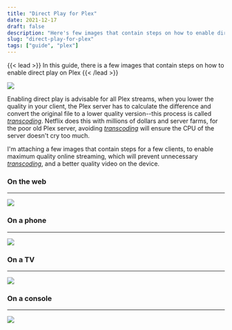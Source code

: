 ```yaml
---
title: "Direct Play for Plex"
date: 2021-12-17
draft: false
description: "Here's few images that contain steps on how to enable direct play on Plex."
slug: "direct-play-for-plex"
tags: ["guide", "plex"]
---
```


{{< lead >}}
In this guide, there is a few images that contain steps on how to enable direct play on Plex
{{< /lead >}}

![](/images/d93fabbc-8167-4ca2-9444-9f553a980ade.png)

Enabling direct play is advisable for all Plex streams, when you lower the quality in your client, the Plex server has to calculate the difference and convert the original file to a lower quality version--this process is called [_transcoding_](https://en.wikipedia.org/wiki/Transcoding). Netflix does this with millions of dollars and server farms, for the poor old Plex server, avoiding [_transcoding_](https://en.wikipedia.org/wiki/Transcoding) will ensure the CPU of the server doesn't cry too much.

I'm attaching a few images that contain steps for a few clients, to enable maximum quality online streaming, which will prevent unnecessary [_transcoding_](https://en.wikipedia.org/wiki/Transcoding), and a better quality video on the device.

### On the web

---

[![](/images/1d8478ec-568d-4eb3-ae39-77793b6003d2.jpg)](https://0x40.me/images/1d8478ec-568d-4eb3-ae39-77793b6003d2.jpg)

### On a phone

---

[![](/images/9a8ac71d-a8b1-4d65-941c-2a82c7f22edf.jpg)](https://0x40.me/images/9a8ac71d-a8b1-4d65-941c-2a82c7f22edf.jpg)

### On a TV

---

[![](/images/45cbee23-3515-4eed-9957-ccba144bb36b.jpg)](https://0x40.me/images/45cbee23-3515-4eed-9957-ccba144bb36b.jpg)

### On a console

---

[![](/images/a93d509b-77c6-42c2-b43d-53b242c8810b.jpg)](https://0x40.me/images/a93d509b-77c6-42c2-b43d-53b242c8810b.jpg)
